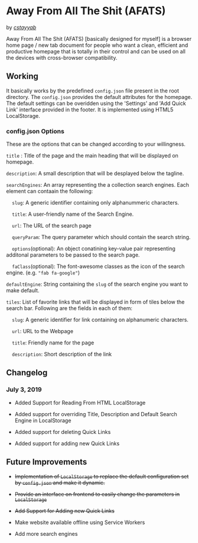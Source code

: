# Away From All The Shit (AFATS)

by *[cstayyab](https://github.com/cstayyab)*

Away From All The Shit (AFATS) [basically designed for myself] is a browser home page / new tab document for people who want a clean, efficient and productive homepage that is totally in their control and can be used on all the devices with cross-browser compatibility.

## Working

It basically works by the predefined `config.json` file present in the root directory. The `config.json` provides the default attributes for the homepage. The default settings can be overidden using the 'Settings' and 'Add Quick Link' interface provided in the footer. It is implemented using HTML5 LocalStorage. 

### config.json Options

These are the options that can be changed according to your willingness.

`title` : Title of the page and the main heading that will be displayed on homepage.

`description`: A small description that will be desplayed below the tagline.

`searchEngines`: An array representing the a collection search engines. Each element can contaain the following:

&nbsp;&nbsp;&nbsp;&nbsp;`slug`: A generic identifier containing only alphanummeric characters.

&nbsp;&nbsp;&nbsp;&nbsp;`title`: A user-friendly name of the Search Engine.

&nbsp;&nbsp;&nbsp;&nbsp;`url`: The URL of the search page

&nbsp;&nbsp;&nbsp;&nbsp;`queryParam`: The query parameter which should contain the search string.

&nbsp;&nbsp;&nbsp;&nbsp;`options`(optional): An object conatining key-value pair representing additonal parameters to be passed to the search page.

&nbsp;&nbsp;&nbsp;&nbsp;`faClass`(optional): The font-awesome classes as the icon of the search engine. (e.g. `"fab fa-google"`)

`defaultEngine`: String containing the `slug` of the search engine you want to make default.

`tiles`: List of favorite links that will be displayed in form of tiles below the search bar. Following are the fields in each of them:

&nbsp;&nbsp;&nbsp;&nbsp;`slug`: A generic identifier for link containing on alphanumeric characters.

&nbsp;&nbsp;&nbsp;&nbsp;`url`: URL to the Webpage

&nbsp;&nbsp;&nbsp;&nbsp;`title`: Friendly name for the page

&nbsp;&nbsp;&nbsp;&nbsp;`description`: Short description of the link

## Changelog

### July 3, 2019

* Added Support for Reading From HTML LocalStorage

* Added support for overriding Title, Description and Default Search Engine in LocalStorage

* Added support for deleting Quick Links

* Added support for adding new Quick Links

## Future Improvements

* <del>Implementation of `LocalStorage` to replace the default configuration set by `config.json` and make it dynamic.</del>

* <del>Provide an interface on frontend to easily change the parameters in `LocalStorage`</del>

* <del>Add Support for Adding new Quick Links</del>

* Make website available offline using Service Workers

* Add more search engines
